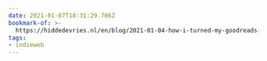 ```yaml
---
date: 2021-01-07T18:31:29.706Z
bookmark-of: >-
  https://hiddedevries.nl/en/blog/2021-01-04-how-i-turned-my-goodreads-data-into-a-self-hosted-website-with-eleventy
tags:
- indieweb
---
```


